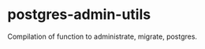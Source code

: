 postgres-admin-utils
====================

Compilation of function to administrate, migrate, postgres.
